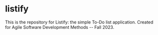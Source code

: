 # listify
This is the repository for Listify: the simple To-Do list application. Created for Agile Software Development Methods -- Fall 2023.
